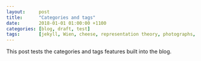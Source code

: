 ```yaml
---
layout:     post
title:      "Categories and tags"
date:       2018-01-01 01:00:00 +1100
categories: [blog, draft, test]
tags:       [jekyll, Wien, cheese, representation theory, photographs, Chinatown, marketing, flying]
---
```


This post tests the categories and tags features built into the blog.
